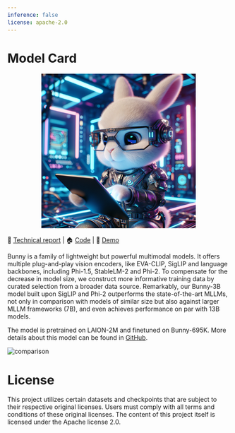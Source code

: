 ```yaml
---
inference: false
license: apache-2.0
---
```


# Model Card

<p align="center">
  <img src="./icon.png" alt="Logo" width="350">
</p>

📖 [Technical report](https://arxiv.org/abs/2402.11530) | 🏠 [Code](https://github.com/BAAI-DCAI/Bunny) | 🐰 [Demo](http://bunny.dataoptim.org/)

Bunny is a family of lightweight but powerful multimodal models. It offers multiple plug-and-play vision encoders, like EVA-CLIP, SigLIP and language backbones, including Phi-1.5, StableLM-2 and Phi-2. To compensate for the decrease in model size, we construct more informative training data by curated selection from a broader data source. Remarkably, our Bunny-3B model built upon SigLIP and Phi-2 outperforms the state-of-the-art MLLMs, not only in comparison with models of similar size but also against larger MLLM frameworks (7B), and even achieves performance on par with 13B models.

The model is pretrained on LAION-2M and finetuned on Bunny-695K.
More details about this model can be found in [GitHub](https://github.com/BAAI-DCAI/Bunny).

![comparison](comparison.png)

# License
This project utilizes certain datasets and checkpoints that are subject to their respective original licenses. Users must comply with all terms and conditions of these original licenses.
The content of this project itself is licensed under the Apache license 2.0.
